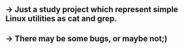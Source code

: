 ## -> Just a study project which represent simple Linux utilities as cat and grep.

## -> There may be some bugs, or maybe not;)
